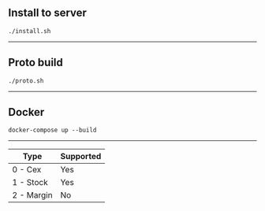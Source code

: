 ## Install to server
`./install.sh`
****

## Proto build
`./proto.sh`
****

## Docker
`docker-compose up --build`
****

| Type       | Supported          |
|------------|--------------------|
| 0 - Cex    | Yes                |
| 1 - Stock  | Yes                |
| 2 - Margin | No                 |